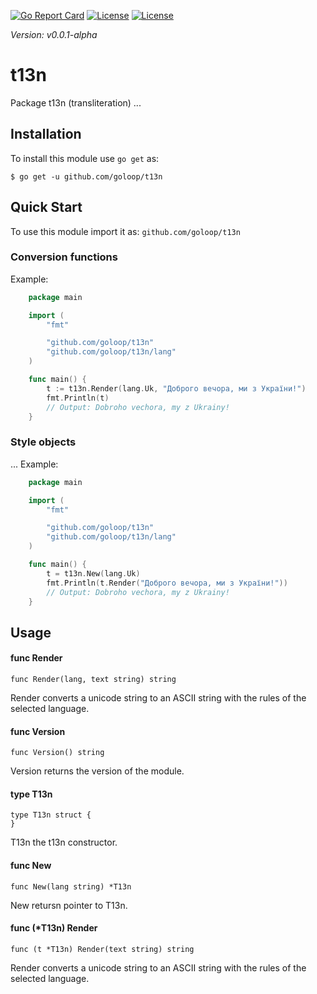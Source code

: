 [//]: # (!!!Don't modify the README.md, use `make readme` to generate it!!!)


[![Go Report Card](https://goreportcard.com/badge/github.com/goloop/t13n)](https://goreportcard.com/report/github.com/goloop/t13n) [![License](https://img.shields.io/badge/license-BSD-blue)](https://github.com/goloop/t13n/blob/master/LICENSE) [![License](https://img.shields.io/badge/godoc-YES-green)](https://godoc.org/github.com/goloop/t13n)

*Version: v0.0.1-alpha*


# t13n

Package t13n (transliteration) ...

## Installation

To install this module use `go get` as:

    $ go get -u github.com/goloop/t13n

## Quick Start

To use this module import it as: `github.com/goloop/t13n`

### Conversion functions

Example:

```go
    package main

    import (
        "fmt"

        "github.com/goloop/t13n"
        "github.com/goloop/t13n/lang"
    )

    func main() {
        t := t13n.Render(lang.Uk, "Доброго вечора, ми з України!")
        fmt.Println(t)
        // Output: Dobroho vechora, my z Ukrainy!
    }
```

### Style objects

...
Example:

```go
    package main

    import (
        "fmt"

        "github.com/goloop/t13n"
        "github.com/goloop/t13n/lang"
    )

    func main() {
        t = t13n.New(lang.Uk)
        fmt.Println(t.Render("Доброго вечора, ми з України!"))
        // Output: Dobroho vechora, my z Ukrainy!
    }
```

## Usage

#### func  Render

    func Render(lang, text string) string

Render converts a unicode string to an ASCII string with the rules of the
selected language.

#### func  Version

    func Version() string

Version returns the version of the module.

#### type T13n

    type T13n struct {
    }


T13n the t13n constructor.

#### func  New

    func New(lang string) *T13n

New retursn pointer to T13n.

#### func (*T13n) Render

    func (t *T13n) Render(text string) string

Render converts a unicode string to an ASCII string with the rules of the
selected language.
